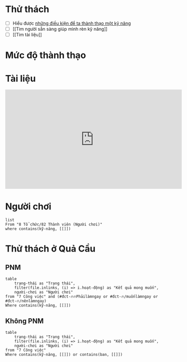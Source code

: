 
# Thử thách
- [ ] Hiểu được [những điều kiện để ta thành thạo một kỹ năng](https://www.youtube.com/watch?v=5eW6Eagr9XA) 
- [ ] [[Tìm người sẵn sàng giúp mình rèn kỹ năng]]
- [ ] [[Tìm tài liệu]]
# Mức độ thành thạo
# Tài liệu
<iframe width="560" height="315" src="https://www.youtube.com/embed/5eW6Eagr9XA" title="YouTube video player" frameborder="0" allow="accelerometer; autoplay; clipboard-write; encrypted-media; gyroscope; picture-in-picture; web-share" allowfullscreen></iframe>

# Người chơi
```dataview
list
From "8 Tổ chức/82 Thành viên (Người chơi)" 
where contains(kỹ-năng, [[]])
```

# Thử thách ở Quả Cầu
## PNM
```dataview
table 
	trạng-thái as "Trạng thái", 
	filter(file.inlinks, (i) => i.hoạt-động) as "Kết quả mong muốn",
	người-chơi as "Người chơi"
from "7 Công việc" and (#đct-🔥🔥Phảilàmngay or #đct-🔥/muốnlàmngay or #đct-🔥/nênlàmngay)
Where contains(kỹ-năng, [[]])
```
## Không PNM
```dataview
table 
	trạng-thái as "Trạng thái", 
	filter(file.inlinks, (i) => i.hoạt-động) as "Kết quả mong muốn",
	người-chơi as "Người chơi"
from "7 Công việc"
Where contains(kỹ-năng, [[]]) or contains(ban, [[]])
```